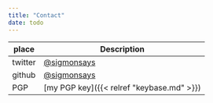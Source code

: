 ```yaml
---
title: "Contact"
date: todo
---
```



| place   | Description                                   |
| ---     | ---                                           |
| twitter | [@sigmonsays](https://twitter.com/sigmonsays) |
| github  | [@sigmonsays](http://github.com/sigmonsays)   |
| PGP     | [my PGP key]({{< relref "keybase.md" >}})     |
